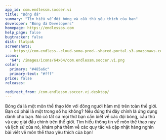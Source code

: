 ```yaml
---
app_id: com.endlessm.soccer.vi
title: "Bóng đá"
summary: "Tìm hiểu về đội bóng và cầu thủ yêu thích của bạn"
developer: "Bóng đá Developers"
homepage: https://endlessos.com
help_page: false
bugtracker: false
dist: flatpak
screenshots:
  - https://com-endless--cloud-soma-prod--shared-portal.s3.amazonaws.com/apps.296.screenshots.81215e88-636d-4fcb-a86d-5e46425f43d9_201810232113753030.png
icons:
  "64": /images/icons/64x64/com.endlessm.soccer.vi.png
color:
  primary: "#485a6c"
  primary-text: "#fff"
price: false
releases:

redirect_from: /com.endlessm.soccer.vi.desktop/
---
```


<p>Bóng đá là một môn thể thao lớn với đông người hâm mộ trên toàn thế giới. Bạn có phải là một trong số họ không? Nếu đúng thì đây chính là ứng dụng dành cho bạn. Nó có tất cả mọi thứ bạn cần biết về các đội bóng, cầu thủ và các giải đấu chính trên thế giới. Tìm hiểu thông tin về môn thể thao này và lịch sử của nó, khám phá thêm về các quy tắc và cập nhật hàng nghìn bài viết về môn thể thao yêu thích của bạn!</p>